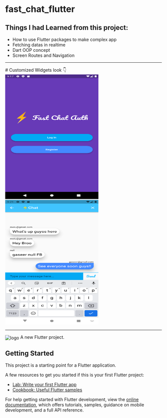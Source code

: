 # fast_chat_flutter

## Things I had Learned from this project:
<ul>
    <li>How to use Flutter packages to make complex app</li>
    <li>Fetching datas in realtime</li>
    <li>Dart OOP concept</li>
    <li>Screen Routes and Navigation</li>
    </ul>
    <hr>
# Customized Widgets look 👇
<div >
    <img src="/welcome.png" width="300px" height = "400px"</img>
</div><div >
    <img src="/chat.png" width="300px" height = "400px"</img>
</div>
         
<hr>

<img align="center" width="500" alt="logo" src="https://user-images.githubusercontent.com/55774240/122635653-da725d80-d102-11eb-9208-4c8d8b4a1ac6.png" />
A new Flutter project.

## Getting Started

This project is a starting point for a Flutter application.

A few resources to get you started if this is your first Flutter project:

- [Lab: Write your first Flutter app](https://docs.flutter.dev/get-started/codelab)
- [Cookbook: Useful Flutter samples](https://docs.flutter.dev/cookbook)

For help getting started with Flutter development, view the
[online documentation](https://docs.flutter.dev/), which offers tutorials,
samples, guidance on mobile development, and a full API reference.
